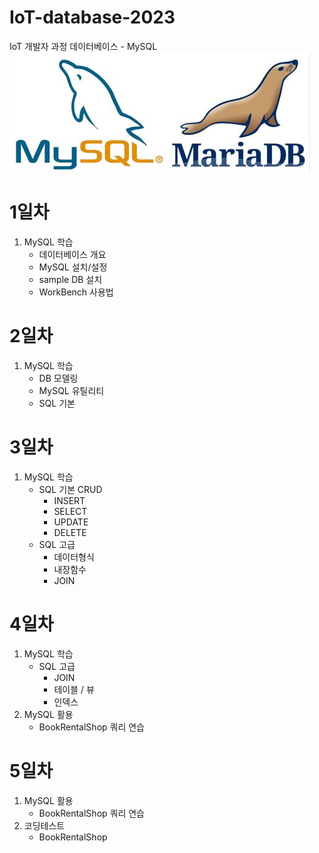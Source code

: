# IoT-database-2023
IoT 개발자 과정 데이터베이스 - MySQL
![MySQL](https://raw.githubusercontent.com/Gayeon-Leee/IoT-database-2023/main/Images/KakaoTalk_20230306_111145951.png)

# 1일차
1. MySQL 학습
    - 데이터베이스 개요
    - MySQL 설치/설정
    - sample DB 설치
    - WorkBench 사용법

# 2일차
1. MySQL 학습
    - DB 모델링
    - MySQL 유틸리티
    - SQL 기본


# 3일차
1. MySQL 학습
    - SQL 기본 CRUD
        - INSERT
        - SELECT
        - UPDATE
        - DELETE
    - SQL 고급
        - 데이터형식
        - 내장함수
        - JOIN

# 4일차
1. MySQL 학습
    - SQL 고급
        - JOIN
        - 테이블 / 뷰
        - 인덱스
2. MySQL 활용
    - BookRentalShop 쿼리 연습

# 5일차
1. MySQL 활용
    - BookRentalShop 쿼리 연습
2. 코딩테스트
    - BookRentalShop